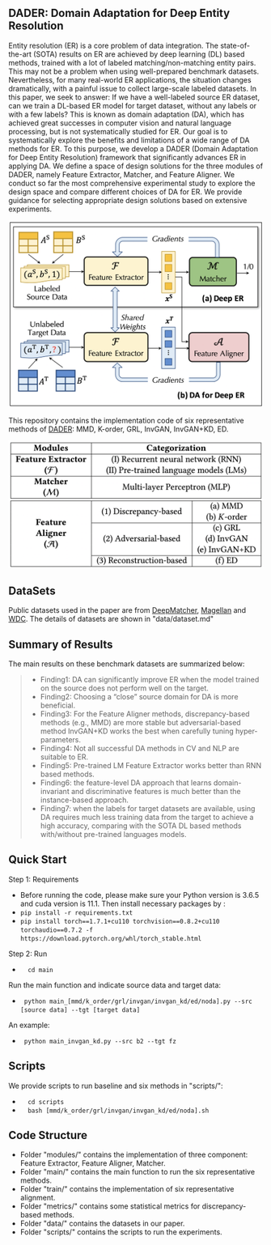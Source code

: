 ## DADER: Domain Adaptation for Deep Entity Resolution

Entity resolution (ER) is a core problem of data integration. The state-of-the-art (SOTA) results on ER are achieved by deep learning (DL) based methods, trained with a lot of labeled matching/non-matching entity pairs. This may not be a problem when using well-prepared benchmark datasets. Nevertheless, for many real-world ER applications, the situation changes dramatically, with a painful issue to collect large-scale labeled datasets. In this paper, we seek to answer: If we have a well-labeled source ER dataset, can we train a DL-based ER model for target dataset, without any labels or with a few labels? This is known as domain adaptation (DA), which has achieved great successes in computer vision and natural language processing, but is not systematically studied for ER. Our goal is to systematically explore the benefits and limitations of a wide range of DA methods for ER. To this purpose, we develop a DADER (Domain Adaptation for Deep Entity Resolution) framework that significantly advances ER in applying DA. We define a space of design solutions for the three modules of DADER, namely Feature Extractor, Matcher, and Feature Aligner. We conduct so far the most comprehensive experimental study to explore the design space and compare different choices of DA for ER. We provide guidance for selecting appropriate design solutions based on extensive experiments.

<img src="figure/architecture.png" width="820" />

This repository contains the implementation code of six representative methods of [DADER](https://dl.acm.org/doi/10.1145/3514221.3517870): MMD, K-order, GRL, InvGAN, InvGAN+KD, ED.

<img src="figure/designspace.png" width="700" />


## DataSets
Public datasets used in the paper are from [DeepMatcher](https://github.com/anhaidgroup/deepmatcher/blob/master/Datasets.md), [Magellan](https://sites.google.com/site/anhaidgroup/useful-stuff/the-magellan-data-repository) and [WDC](http://webdatacommons.org/largescaleproductcorpus/v2/). The details of datasets are shown in "data/dataset.md"

## Summary of Results
The main results on these benchmark datasets are summarized below:
> * Finding1: DA can significantly improve ER when the model trained on the source does not perform well on the target.
> * Finding2: Choosing a “close” source domain for DA is more beneficial.
> * Finding3: For the Feature Aligner methods, discrepancy-based methods (e.g., MMD) are more stable but adversarial-based method InvGAN+KD works the best when carefully tuning hyper-parameters.
> * Finding4: Not all successful DA methods in CV and NLP are suitable to ER.
> * Finding5: Pre-trained LM Feature Extractor works better than RNN based methods.
> * Finding6: the feature-level DA approach that learns domain-invariant and discriminative features is much better than the instance-based approach.
> * Finding7: when the labels for target datasets are available, using DA requires much less training data from the target to achieve a high accuracy, comparing with the SOTA DL based methods with/without pre-trained languages models.

## Quick Start
Step 1: Requirements
- Before running the code, please make sure your Python version is 3.6.5 and cuda version is 11.1. Then install necessary packages by :
- `pip install -r requirements.txt`
- `pip install torch==1.7.1+cu110 torchvision==0.8.2+cu110 torchaudio==0.7.2 -f https://download.pytorch.org/whl/torch_stable.html`

Step 2: Run

-    `  cd main`

Run the main function and indicate source data and target data:
-    ` python main_[mmd/k_order/grl/invgan/invgan_kd/ed/noda].py --src [source data] --tgt [target data]`

An example:
-    ` python main_invgan_kd.py --src b2 --tgt fz`

## Scripts
We provide scripts to run baseline and six methods in "scripts/":

-    `  cd scripts`
-    `  bash [mmd/k_order/grl/invgan/invgan_kd/ed/noda].sh`

## Code Structure
- Folder "modules/" contains the implementation of three component: Feature Extractor, Feature Aligner, Matcher.
- Folder "main/" contains the main function to run the six representative methods.
- Folder "train/" contains the implementation of six representative alignment.
- Folder "metrics/" contains some statistical metrics for discrepancy-based methods.
- Folder "data/" contains the datasets in our paper.
- Folder "scripts/" contains the scripts to run the experiments.